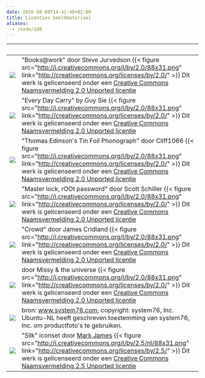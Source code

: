 ```yaml
---
date: 2016-08-09T14:41:49+02:00
title: Licenties beeldmateriaal
aliases:
  - /node/100
---
```


|&nbsp;|&nbsp;|
|---|---|
|![](/images/bookshelf.resized.jpg)|"Books@work" door Steve Jurvedson {{< figure src="http://i.creativecommons.org/l/by/2.0/88x31.png" link="http://creativecommons.org/licenses/by/2.0/" >}} Dit werk is gelicenseerd onder een [Creative Commons Naamsvermelding 2.0 Unported licentie](http://creativecommons.org/licenses/by/2.0/)|
|![](/images/common-tasks.resized.jpg)|"Every Day Carry" by Guy Sie {{< figure src="http://i.creativecommons.org/l/by/2.0/88x31.png" link="http://creativecommons.org/licenses/by/2.0/" >}} Dit werk is gelicenseerd onder een [Creative Commons Naamsvermelding 2.0 Unported licentie](http://creativecommons.org/licenses/by/2.0/)|
|![](/images/cycle.resized.jpg)|"Thomas Edinson's Tin Foil Phonograph" door Cliff1066 {{< figure src="http://i.creativecommons.org/l/by/2.0/88x31.png" link="http://creativecommons.org/licenses/by/2.0/" >}} Dit werk is gelicenseerd onder een [Creative Commons Naamsvermelding 2.0 Unported licentie](http://creativecommons.org/licenses/by/2.0/)|
|![](/images/security.resized.jpg)|"Master lock, rOOt password" door Scott Schiller {{< figure src="http://i.creativecommons.org/l/by/2.0/88x31.png" link="http://creativecommons.org/licenses/by/2.0/" >}} Dit werk is gelicenseerd onder een [Creative Commons Naamsvermelding 2.0 Unported licentie](http://creativecommons.org/licenses/by/2.0/)|
|![](/images/crowd.resized.jpg)|"Crowd" door James Cridland  {{< figure src="http://i.creativecommons.org/l/by/2.0/88x31.png" link="http://creativecommons.org/licenses/by/2.0/" >}} Dit werk is gelicenseerd onder een [Creative Commons Naamsvermelding 2.0 Unported licentie](http://creativecommons.org/licenses/by/2.0/)|
|![](/images/ground-up.resized.jpg)|door Missy & the universe {{< figure src="http://i.creativecommons.org/l/by/2.0/88x31.png" link="http://creativecommons.org/licenses/by/2.0/" >}} Dit werk is gelicenseerd onder een [Creative Commons Naamsvermelding 2.0 Unported licentie](http://creativecommons.org/licenses/by/2.0/)|
|![](/images/laptop_laptops_page.png)| bron: www.system76.com, copyright: system76, Inc. Ubuntu-NL heeft geschreven toestemming van system76, Inc. om productfoto's te gebruiken.|
|![](/images/topicsolved.gif)|"Silk" iconset door [Mark James](http://www.famfamfam.com/lab/icons/silk/) {{< figure src="http://i.creativecommons.org/l/by/2.5/nl/88x31.png" link="http://creativecommons.org/licenses/by/2.5/" >}} Dit werk is gelicenseerd onder een [Creative Commons Naamsvermelding 2.5 Unported licentie](http://creativecommons.org/licenses/by/2.5/deed.nl)
